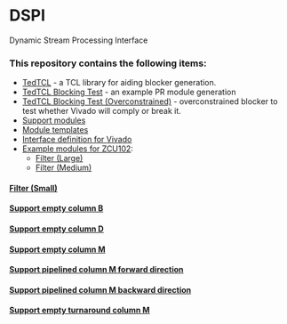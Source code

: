 # DSPI
Dynamic Stream Processing Interface

### This repository contains the following items:
  * [TedTCL](PartialReconfiguration/tedtcl/) - a TCL library for aiding blocker generation.
  * [TedTCL Blocking Test](PartialReconfiguration/BlockerTestSuccessful/) - an example PR module generation
  * [TedTCL Blocking Test (Overconstrained)](PartialReconfiguration/BlockerTest/) - overconstrained blocker to test whether Vivado will comply or break it.
  * [Support modules](SupportModules/)
  * [Module templates](TemplateModules/)
  * [Interface definition for Vivado](VivadoInterfaceDefinition/)
  * [Example modules for ZCU102](ZCU102/):
    * [Filter (Large)](ZCU102/Filter_32_4_BDMMBDMDMM/)
    * [Filter (Medium)](ZCU102/Filter_16_2_DMDMM/)
#### [Filter (Small)](ZCU102/Filter_8_1_MDMM/)
#### [Support empty column B](ZCU102/EmptyColumn_B/)
#### [Support empty column D](ZCU102/EmptyColumn_D/)
#### [Support empty column M](ZCU102/EmptyColumn_M/)
#### [Support pipelined column M forward direction](ZCU102/PipelineColumnDirOne_M/)
#### [Support pipelined column M backward direction](ZCU102/PipelineColumnDirTwo_M/)
#### [Support empty turnaround column M](ZCU102/TurnAround_M/)

